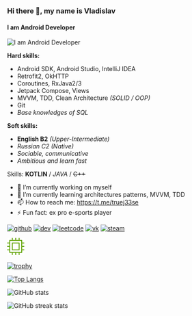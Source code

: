 ### Hi there 👋, my name is Vladislav
#### I am Android Developer
![I am Android Developer](https://ie.wampi.ru/2023/04/08/New-Project.jpg)

**Hard skills:**

* Android SDK, Android Studio, IntelliJ IDEA
* Retrofit2, OkHTTP
* Coroutines, RxJava2/3
* Jetpack Compose, Views
* MVVM, TDD, Clean Architecture *(SOLID / OOP)*
* Git
* *Base knowledges of SQL*

**Soft skills:**
* **English B2** *(Upper-Intermediate)*
*  *Russian C2* *(Native)*
* *Sociable, communicative*
* *Ambitious and learn fast*

Skills: **KOTLIN** / *JAVA* / ~~C++~~

- 🔭 I’m currently working on myself 
- 🌱 I’m currently learning architectures patterns, MVVM, TDD 
- 📫 How to reach me: https://t.me/truej33se 
- ⚡ Fun fact: ex pro e-sports player


[<img src='https://cdn.jsdelivr.net/npm/simple-icons@3.0.1/icons/github.svg' alt='github' height='40'>](https://github.com/4wl2d)  [<img src='https://cdn.jsdelivr.net/npm/simple-icons@3.0.1/icons/dev-dot-to.svg' alt='dev' height='40'>](https://dev.to/https://dev.to/4wl2d)  [<img src='https://cdn.jsdelivr.net/npm/simple-icons@3.0.1/icons/leetcode.svg' alt='leetcode' height='40'>](https://leetcode.com/truej33se/)  [<img src='https://cdn.jsdelivr.net/npm/simple-icons@3.0.1/icons/vk.svg' alt='vk' height='40'>](https://vk.com/tru33)  [<img src='https://cdn.jsdelivr.net/npm/simple-icons@3.0.1/icons/steam.svg' alt='steam' height='40'>](https://steamcommunity.com/id/4wl2d/)  

<a href='https://docs.github.com/en/developers'><img src='https://raw.githubusercontent.com/acervenky/animated-github-badges/master/assets/devbadge.gif' width='40' height='40'></a> 

[![trophy](https://github-profile-trophy.vercel.app/?username=4wl2d)](https://github.com/ryo-ma/github-profile-trophy)

[![Top Langs](https://github-readme-stats.vercel.app/api/top-langs/?username=4wl2d)](https://github.com/anuraghazra/github-readme-stats)

![GitHub stats](https://github-readme-stats.vercel.app/api?username=4wl2d&show_icons=true)  

![GitHub streak stats](https://streak-stats.demolab.com/?user=4wl2d)  

